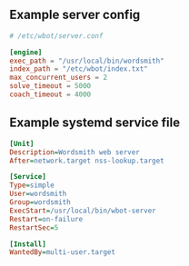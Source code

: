 ## Example server config

```toml
# /etc/wbot/server.conf

[engine]
exec_path = "/usr/local/bin/wordsmith"
index_path = "/etc/wbot/index.txt"
max_concurrent_users = 2
solve_timeout = 5000
coach_timeout = 4000
```

## Example systemd service file
```ini
[Unit]
Description=Wordsmith web server
After=network.target nss-lookup.target

[Service]
Type=simple
User=wordsmith
Group=wordsmith
ExecStart=/usr/local/bin/wbot-server
Restart=on-failure
RestartSec=5

[Install]
WantedBy=multi-user.target
```
